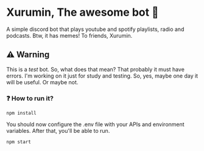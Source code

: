 # Xurumin, The awesome bot 🎵
A simple discord bot that plays youtube and spotify playlists, radio and podcasts. Btw, it has memes! To friends, Xurumin.

## ⚠️ Warning
This is a *test* bot. So, what does that mean? That probably it must have errors. I'm working on it just for study and testing. So, yes, maybe one day it will be useful. Or maybe not.

### ❓ How to run it?
```
npm install
```
You should now configure the .env file with your APIs and environment variables.
After that, you'll be able to run.
```
npm start
```
